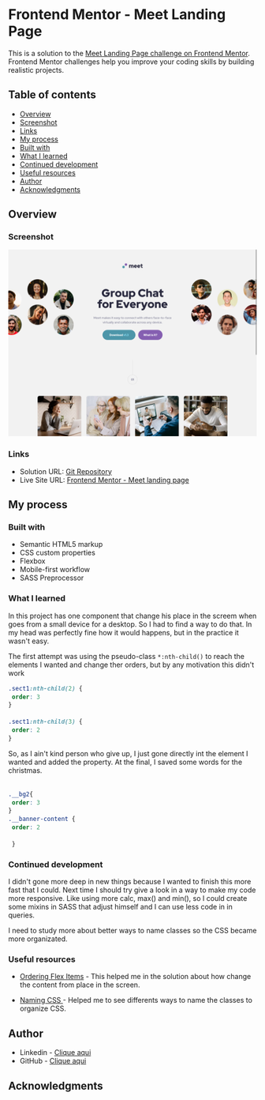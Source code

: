 # Frontend Mentor - Meet Landing Page

This is a solution to the [Meet Landing Page challenge on Frontend Mentor](https://www.frontendmentor.io/challenges/meet-landing-page-rbTDS6OUR). Frontend Mentor challenges help you improve your coding skills by building realistic projects. 

## Table of contents

- [Overview](#overview)
- [Screenshot](#screenshot)
- [Links](#links)
- [My process](#my-process)
- [Built with](#built-with)
- [What I learned](#what-i-learned)
- [Continued development](#continued-development)
- [Useful resources](#useful-resources)
- [Author](#author)
- [Acknowledgments](#acknowledgments)



## Overview

### Screenshot

![](./screenshot.png)


### Links

- Solution URL: [Git Repository](https://github.com/xtirian/Frontend-Mentor-SnyderCut/tree/main/meet-landing-page)
- Live Site URL: [Frontend Mentor - Meet landing page](https://meet-landing-page-hazel.vercel.app/)

## My process

### Built with

- Semantic HTML5 markup
- CSS custom properties
- Flexbox
- Mobile-first workflow
- SASS Preprocessor

### What I learned

In this project has one component that change his place in the screem when goes from a small device for a desktop. So I had to find a way to do that. In my head was perfectly fine how it would happens, but in the practice it wasn't easy.

The first attempt was using the pseudo-class ```*:nth-child()``` to reach the elements I wanted and change ther orders, but by any motivation this didn't work

```CSS
.sect1:nth-child(2) {
 order: 3
}

.sect1:nth-child(3) {
 order: 2
}
```

So, as I ain't kind person who give up, I just gone directly int the element I wanted and added the property. At the final, I saved some words for the christmas.

```CSS

.__bg2{
 order: 3
}
.__banner-content {
 order: 2
 
 }
```



### Continued development


I didn't gone more deep in new things because I wanted to finish this more fast that I could. Next time I should try give a look in a way to make my code more responsive. Like using more calc, max() and min(), so I could create some mixins in SASS that adjust himself and I can use less code in in queries.

I need to study more about better ways to name classes so the CSS became more organizated.

### Useful resources

- [Ordering Flex Items](https://developer.mozilla.org/pt-BR/docs/Web/CSS/CSS_flexible_box_layout/Ordering_flex_items) - This helped me in the solution about how change the content from place in the screen.

- [Naming CSS ](https://www.freecodecamp.org/news/css-naming-conventions-that-will-save-you-hours-of-debugging-35cea737d849/) - Helped me to see differents ways to name the classes to organize CSS.

## Author
- Linkedin - [Clique aqui](https://www.linkedin.com/in/mf-cunha/x)
- GitHub - [Clique aqui](https://github.com/xtirian/)

## Acknowledgments


